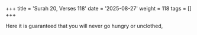 +++
title = 'Surah 20, Verses 118'
date = '2025-08-27'
weight = 118
tags = []
+++

Here it is guaranteed that you will never go hungry or unclothed,